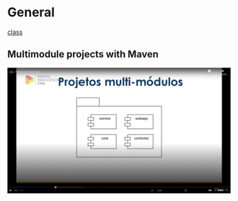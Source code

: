 # General

[class](https://web.dio.me/course/gerenciamento-de-dependencias-e-build-em-java-com-maven/learning/9b8187a9-ccc5-47e9-89e8-4783e9ee9f43?back=/track/coding-the-future-claro-java-spring-boot&tab=undefined&moduleId=undefined)

## Multimodule projects with Maven
![maven-multimodule-projects](images/maven-multimodule-projects.png)